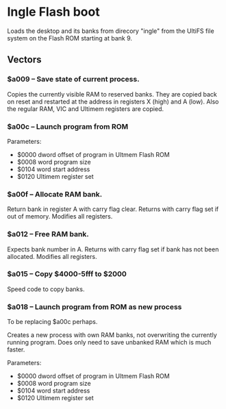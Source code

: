 # Ingle Flash boot

Loads the desktop and its banks from direcory "ingle" from
the UltiFS file system on the Flash ROM starting at bank 9.

## Vectors

### $a009 – Save state of current process.

Copies the currently visible RAM to reserved banks.  They are
copied back on reset and restarted at the address in
registers X (high) and A (low).  Also the regular RAM, VIC
and Ultimem registers are copied.

### $a00c – Launch program from ROM

Parameters:

* $0000 dword offset of program in Ultmem Flash ROM
* $0008 word program size
* $0104 word start address
* $0120 Ultimem register set

### $a00f – Allocate RAM bank.

Return bank in register A with carry flag clear.
Returns with carry flag set if out of memory.
Modifies all registers.

### $a012 – Free RAM bank.

Expects bank number in A.  Returns with carry flag set
if bank has not been allocated.  Modifies all registers.

### $a015 – Copy $4000-5fff to $2000

Speed code to copy banks.

### $a018 – Launch program from ROM as new process

To be replacing $a00c perhaps.

Creates a new process with own RAM banks, not overwriting
the currently running program.  Does only need to save
unbanked RAM which is much faster.

Parameters:

* $0000 dword offset of program in Ultmem Flash ROM
* $0008 word program size
* $0104 word start address
* $0120 Ultimem register set

